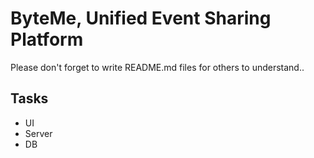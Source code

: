 # ByteMe, Unified Event Sharing Platform

Please don't forget to write README.md files for others to understand..


## Tasks

* UI
* Server
* DB
